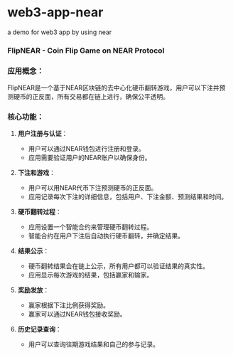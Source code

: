 # web3-app-near
a demo for web3 app by using near

### FlipNEAR - Coin Flip Game on NEAR Protocol

### 应用概念：
FlipNEAR是一个基于NEAR区块链的去中心化硬币翻转游戏，用户可以下注并预测硬币的正反面，所有交易都在链上进行，确保公平透明。

### 核心功能：
1. **用户注册与认证**：
   - 用户可以通过NEAR钱包进行注册和登录。
   - 应用需要验证用户的NEAR账户以确保身份。

2. **下注和游戏**：
   - 用户可以用NEAR代币下注预测硬币的正反面。
   - 应用记录每次下注的详细信息，包括用户、下注金额、预测结果和时间。

3. **硬币翻转过程**：
   - 应用设置一个智能合约来管理硬币翻转过程。
   - 智能合约在用户下注后自动执行硬币翻转，并确定结果。

4. **结果公示**：
   - 硬币翻转结果会在链上公示，所有用户都可以验证结果的真实性。
   - 应用显示每次游戏的结果，包括赢家和输家。

5. **奖励发放**：
   - 赢家根据下注比例获得奖励。
   - 赢家可以通过NEAR钱包接收奖励。

6. **历史记录查询**：
   - 用户可以查询往期游戏结果和自己的参与记录。

